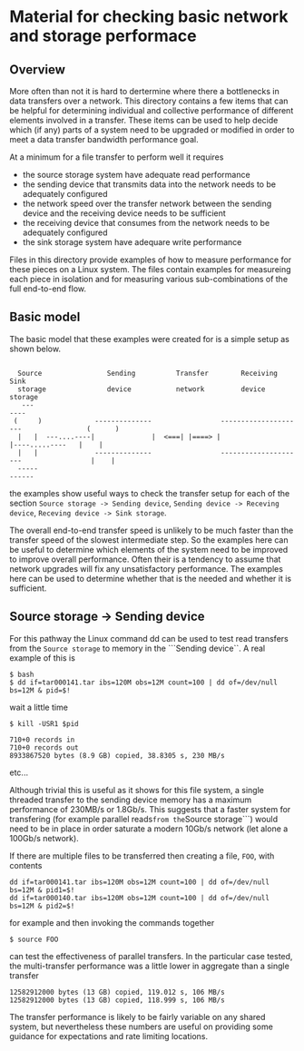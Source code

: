 # Material for checking basic network and storage performace

## Overview

More often than not it is hard to dertermine where there a bottlenecks in data transfers over a network. This
directory contains a few items that can be helpful for determining individual and collective performance of different 
elements involved in a transfer. These items can be used to help decide which (if any) parts of a system need to be upgraded
or modified in order to meet a data transfer bandwidth performance goal.

At a minimum for a file transfer to perform well it requires 

- the source storage system have adequate read performance
- the sending device that transmits data into the network needs to be adequately configured
- the network speed over the transfer network between the sending device and the receiving device needs to be sufficient
- the receiving device that consumes from the network needs to be adequately configured
- the sink storage system have adequare write performance

Files in this directory provide examples of how to measure performance for these pieces on a Linux system. The
files contain examples for measureing each piece in isolation and for measuring various sub-combinations of
the full end-to-end flow. 

## Basic model

The basic model that these examples were created for is a simple setup as shown below.

```

  Source                Sending          Transfer        Receiving                        Sink
  storage               device           network         device                           storage
   ---                                                                                     ----
 (     )             --------------                 ---------------------                (      )
  |   |  ---....----|              |  <===| |====> |                     |----.....----   |    |
  |   |              --------------                 ---------------------                 |    |
  -----                                                                                   ------
```

the examples show useful ways to check the transfer setup for each of the section ```Source storage -> Sending device```,
```Sending device -> Receving device```, ```Receving device -> Sink storage```.

The overall end-to-end transfer speed is unlikely to be much faster than the transfer speed of
the slowest intermediate step. So the examples here can be useful to determine which elements of the
system need to be improved to improve overall performance. Often their is a tendency to assume
that network upgrades will fix any unsatisfactory performance. The examples here can be used
to determine whether that is the needed and whether it is sufficient. 

## Source storage -> Sending device

For this pathway the Linux command dd can be used to test read transfers from the ```Source storage``` to memory in the ```Sending device``. A real example of this is

```
$ bash
$ dd if=tar000141.tar ibs=120M obs=12M count=100 | dd of=/dev/null bs=12M & pid=$!
```
wait a little time
```
$ kill -USR1 $pid
```
```
710+0 records in
710+0 records out
8933867520 bytes (8.9 GB) copied, 38.8305 s, 230 MB/s
```

etc...

Although trivial this is useful as it shows for this file system, a single threaded transfer
to the sending device memory has a maximum performance of 230MB/s or 1.8Gb/s. This suggests
that a faster system for transfering (for example parallel reads``` from the ```Source storage```)
would need to be in place in order saturate a modern 10Gb/s network (let alone a 100Gb/s network).

If there are multiple files to be transferred then creating a file, ```FOO```, with contents
```
dd if=tar000141.tar ibs=120M obs=12M count=100 | dd of=/dev/null bs=12M & pid1=$!
dd if=tar000140.tar ibs=120M obs=12M count=100 | dd of=/dev/null bs=12M & pid2=$!
```
for example and then invoking the commands together
```
$ source FOO
```
can test the effectiveness of parallel transfers. In the particular case tested, the
multi-transfer performance was a little lower in aggregate than a single transfer
```
12582912000 bytes (13 GB) copied, 119.012 s, 106 MB/s
12582912000 bytes (13 GB) copied, 118.999 s, 106 MB/s
```
The transfer performance is likely to be fairly variable on any shared system, but
nevertheless these numbers are useful on providing some guidance for expectations and rate limiting
locations.



